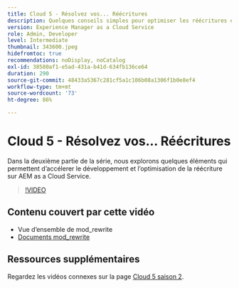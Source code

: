 ```yaml
---
title: Cloud 5 - Résolvez vos... Réécritures
description: Quelques conseils simples pour optimiser les réécritures et accélérer votre site.
version: Experience Manager as a Cloud Service
role: Admin, Developer
level: Intermediate
thumbnail: 343600.jpeg
hidefromtoc: true
recommendations: noDisplay, noCatalog
exl-id: 38580af1-e5ad-431a-b41d-634fb136ce64
duration: 290
source-git-commit: 48433a5367c281cf5a1c106b08a1306f1b0e8ef4
workflow-type: tm+mt
source-wordcount: '73'
ht-degree: 86%

---
```


# Cloud 5 - Résolvez vos... Réécritures

Dans la deuxième partie de la série, nous explorons quelques éléments qui permettent d’accélerer le développement et l’optimisation de la réécriture sur AEM as a Cloud Service.

>[!VIDEO](https://video.tv.adobe.com/v/343600?quality=12&learn=on)

## Contenu couvert par cette vidéo

+ Vue d’ensemble de mod_rewrite
+ [Documents mod_rewrite](https://httpd.apache.org/docs/current/mod/mod_rewrite.html)

## Ressources supplémentaires

Regardez les vidéos connexes sur la page [Cloud 5 saison 2](../cloud5-season-2.md).
